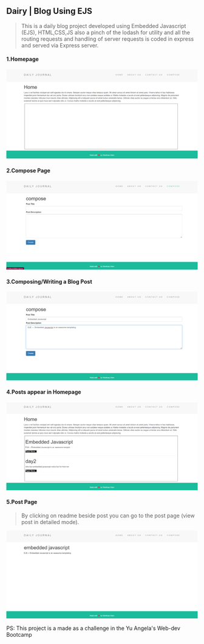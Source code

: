 ## Dairy | Blog Using EJS
> This is a daily blog project developed using Embedded Javascript (EJS), HTML,CSS,JS also a pinch of the lodash for utility and all the routing requests and handling of server requests is coded in express and served via Express server.

#### 1.Homepage
![Screenshot-1](./public/assets/Readme-screenshots/1.png)
#### 2.Compose Page
![Screenshot-2](./public/assets/Readme-screenshots/2.png)
#### 3.Composing/Writing a Blog Post
![Screenshot-3](./public/assets/Readme-screenshots/3.png)
#### 4.Posts appear in Homepage
![Screenshot-6](./public/assets/Readme-screenshots/6.png)
#### 5.Post Page
> By clicking on readme beside post you can go to the post page (view post in detailed mode).

![Screenshot-3](./public/assets/Readme-screenshots/5.png)

PS: This project is a made as a challenge in the Yu Angela's Web-dev Bootcamp